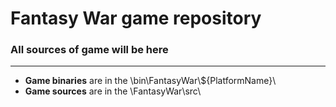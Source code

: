# Fantasy War game repository
### All sources of game will be here

-----------------------------------------------

* **Game binaries** are in the \bin\FantasyWar\\${PlatformName}\
* **Game sources** are in the \FantasyWar\src\
